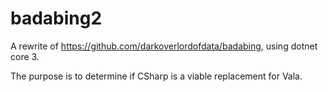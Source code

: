# badabing2

A rewrite of https://github.com/darkoverlordofdata/badabing, using dotnet core 3.

The purpose is to determine if CSharp is a viable replacement for Vala.